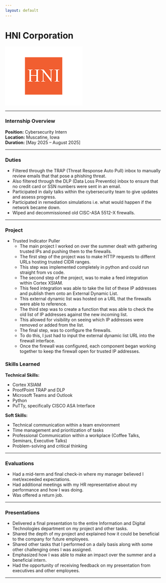 ```yaml
---
layout: default
---
```


# HNI Corporation

![HNI Logo](/images/hni.png)

---

### Internship Overview

**Position:** Cybersecurity Intern  
**Location:** Muscatine, Iowa  
**Duration:** [May 2025 – August 2025]

---

### Duties

  - Filtered through the TRAP (Threat Response Auto Pull) inbox to manually review emails that that pose a phishing threat.
  - Also filtered through the DLP (Data Loss Preventio) inbox to ensure that no credit card or SSN numbers were sent in an email.
  - Participated in daily talks within the cybersecurity team to give updates and assess progress.
  - Participated in remediation simulations i.e. what would happen if the network became down.
  - Wiped and decommissioned old CISC-ASA 5512-X firewalls.

---

### Project

- Trusted Indicator Puller
  - The main project I worked on over the summer dealt with gathering trusted IPs and pushing them to the firewalls.
  - The first step of the project was to make HTTP requests to differnt URLs hosting trusted CIDR ranges.
  - This step was implemented completely in python and could run straight from vs code.
  - The second step of the project, was to make a feed integration within Cortex XSIAM.
  - This feed integration was able to take the list of these IP addresses and publish them onto an External Dynamic List.
  - This external dynamic list was hosted on a URL that the firewalls were able to reference.
  - The third step was to create a function that was able to check the old list of IP addresses against the new incoming list.
  - This allowed for visibility on seeing which IP addresses were removed or added from the list.
  - The final step, was to configure the firewalls.
  - To do this, I just had to input the external dynamic list URL into the firewall interface. 
  - Once the firewall was configured, each component began working together to keep the firewall open for trusted IP addresses.

### Skills Learned

**Technical Skills:**
  - Cortex XSIAM
  - ProofPoint TRAP and DLP
  - Microsoft Teams and Outlook
  - Python
  - PuTTy, specifically CISCO ASA Interface

**Soft Skills:**
  - Technical communication within a team environment
  - Time management and prioritization of tasks
  - Professional Communication within a workplace (Coffee Talks, Seminars, Executive Talks)
  - Problem-solving and critical thinking

---

### Evaluations
  - Had a mid-term and final check-in where my manager believed I met/exceeded expectations.
  - Had additional meetings with my HR representative about my performance and how I was doing.
  - Was offered a return job.

---

### Presentations

  - Delivered a final presentation to the entire Information and Digital Technologies department on my project and other tasks.
  - Shared the depth of my project and explained how it could be beneficial to the company for future employees.
  - Shared other tasks that I performed on a daily basis along with some other challenging ones I was assigned.
  - Emphasized how I was able to make an impact over the summer and a beneficial intern.
  - Had the opportunity of receiving feedback on my presentation from executives and other employees. 

---
